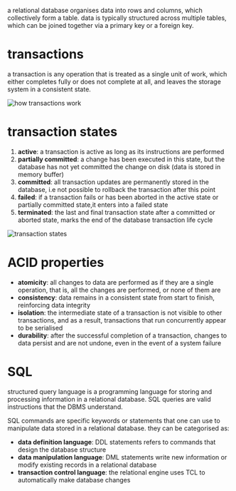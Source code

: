 a relational database organises data into rows and columns, which collectively form a table. data is typically structured across multiple tables, which can be joined together via a primary key or a foreign key.

# transactions
a transaction is any operation that is treated as a single unit of work, which either completes fully or does not complete at all, and leaves the storage system in a consistent state.

![how transactions work](https://images.contentful.com/po4qc9xpmpuh/6jbcyfzdVJlc6XCUbzgMzb/96b1a9f0594f1d769f2254bd1abf25c1/database-transaction-1__1_.png)

# transaction states
1) **active**: a transaction is active as long as its instructions are performed
2) **partially committed**: a change has been executed in this state, but the database has not yet committed the change on disk (data is stored in memory buffer)
3) **committed**: all transaction updates are permanently stored in the database, i.e not possible to rollback the transaction after this point
4) **failed**: if a transaction fails or has been aborted in the active state or partially committed state,it enters into a failed state
5) **terminated**: the last and final transaction state after a committed or aborted state, marks the end of the database transaction life cycle

![transaction states](https://images.contentful.com/po4qc9xpmpuh/3CQA2Vahq9s71Iifwz8SHG/15acd162da3b04a09d5c048aa121ce8d/database-transaction-2.png)

# ACID properties
- **atomicity**: all changes to data are performed as if they are a single operation, that is, all the changes are performed, or none of them are
- **consistency**: data remains in a consistent state from start to finish, reinforcing data integrity
- **isolation**: the intermediate state of a transaction is not visible to other transactions, and as a result, transactions that run concurrently appear to be serialised
- **durability**: after the successful completion of a transaction, changes to data persist and are not undone, even in the event of a system failure

# SQL
structured query language is a programming language for storing and processing information in a relational database. SQL queries are valid instructions that the DBMS understand.

SQL commands are specific keywords or statements that one can use to manipulate data stored in a relational database. they can be categorised as:
- **data definition language**: DDL statements refers to commands that design the database structure
- **data manipulation language**: DML statements write new information or modify existing records in a relational database
- **transaction control language**: the relational engine uses TCL to automatically make database changes